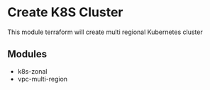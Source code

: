 # Create K8S Cluster
This module terraform will create multi regional Kubernetes cluster

## Modules
- k8s-zonal
- vpc-multi-region